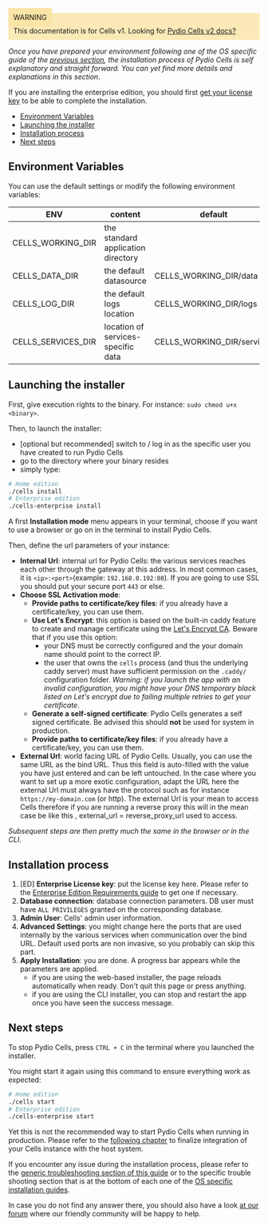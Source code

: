 <div style="background-color: #fbe9b7;font-size: 14px;">
<span style="background-color: #fae4a6;padding: 10px;">WARNING</span>
<span style="padding: 10px;display: inline-block;">This documentation is for Cells v1. Looking for <a href="https://pydio.com/en/docs/cells/v2/quick-start">Pydio Cells v2 docs?</a></span>
</div>

_Once you have prepared your environment following one of the OS specific guide of the [previous section](/en/docs/cells/v1/os-specific-guides), the installation process of Pydio Cells is self explanatory and straight forward. You can yet find more details and explanations in this section_.

If you are installing the enterprise edition, you should first [get your license key](/en/docs/cells/v1/enterprise-edition-requirements) to be able to complete the installation.

- [Environment Variables](#environment-variables)
- [Launching the installer](#launching-the-installer)
- [Installation process](#installation-process)
- [Next steps](#next-steps)

## Environment Variables

You can use the default settings or modify the following environment variables:

| ENV                | content                            | default                    |
| ------------------ | ---------------------------------- | -------------------------- |
| CELLS_WORKING_DIR  | the standard application directory |                            |
| CELLS_DATA_DIR     | the default datasource             | CELLS_WORKING_DIR/data     |
| CELLS_LOG_DIR      | the default logs location          | CELLS_WORKING_DIR/logs     |
| CELLS_SERVICES_DIR | location of services-specific data | CELLS_WORKING_DIR/services |

## Launching the installer

First, give execution rights to the binary. For instance: `sudo chmod u+x <binary>`.

Then, to launch the installer:

- [optional but recommended] switch to / log in as the specific user you have created to run Pydio Cells
- go to the directory where your binary resides
- simply type:

```sh
# Home edition
./cells install
# Enterprise edition
./cells-enterprise install
```

A first **Installation mode**  menu appears in your terminal, choose if you want to use a browser or go on in the terminal to install Pydio Cells.

Then, define the url parameters of your instance:

- **Internal Url**: internal url for Pydio Cells: the various services reaches each other through the gateway at this address. In most common cases, it is `<ip>:<port>`(example: `192.168.0.192:80`). If you are going to use SSL you should put your secure port `443` or else.
- **Choose SSL Activation mode**:
  - **Provide paths to certificate/key files**: if you already have a certificate/key, you can use them.
  - **Use Let's Encrypt**: this option is based on the built-in caddy feature to create and manage certificate using the [Let's Encrypt CA](https://letsencrypt.org/). Beware that if you use this option:
    - your DNS must be correctly configured and the your domain name should point to the correct IP.
    - the user that owns the `cells` process (and thus the underlying caddy server) must have sufficient permission on the `.caddy/` configuration folder.
    _Warning: if you launch the app with an invalid configuration, you might have your DNS temporary black listed on Let's encrypt due to failing multiple retries to get your certificate_.  
  - **Generate a self-signed certificate**: Pydio Cells generates a self signed certificate. Be advised this should **not** be used for system in production.
  - **Provide paths to certificate/key files**: if you already have a certificate/key, you can use them.
- **External Url**: world facing URL of Pydio Cells. Usually, you can use the same URL as the bind URL. Thus this field is auto-filled with the value you have just entered and can be left untouched. In the case where you want to set up a more exotic configuration, adapt the URL here the external Url must always have the protocol such as for instance `https://my-domain.com` (or http).
The external Url is your mean to access Cells therefore if you are running a reverse proxy this will in the mean case be like this , external_url = reverse_proxy_url used to access.
 
_Subsequent steps are then pretty much the same in the browser or in the CLI_.

## Installation process

1. [ED] **Enterprise License key**: put the license key here. Please refer to the [Enterprise Edition Requirements guide](en/docs/cells/v1/enterprise-edition-requirements) to get one if necessary.
2. **Database connection**: database connection parameters. DB user must have `ALL PRIVILEGES` granted on the corresponding database.
3. **Admin User**: Cells' admin user information.
4. **Advanced Settings**: you might change here the ports that are used internally by the various services when communication over the bind URL. Default used ports are non invasive, so you probably can skip this part.
5. **Apply Installation**: you are done. A progress bar appears while the parameters are applied.
    - if you are using the web-based installer, the page reloads automatically when ready. Don't quit this page or press anything.
    - if you are using the CLI installer, you can stop and restart the app once you have seen the success message.

## Next steps

To stop Pydio Cells, press `CTRL + C` in the terminal where you launched the installer.

You might start it again using this command to ensure everything work as expected:

```sh
# Home edition
./cells start
# Enterprise edition
./cells-enterprise start
```

Yet this is not the recommended way to start Pydio Cells when running in production. Please refer to the [following chapter](/en/docs/cells/v1/running-cells-in-production) to finalize integration of your Cells instance with the host system.

If you encounter any issue during the installation process, please refer to the [generic troubleshooting section of this guide](/en/docs/cells/v1/troubleshooting) or to the specific trouble shooting section that is at the bottom of each one of the [OS specific installation guides](/en/docs/cells/v1/os-specific-guides).

In case you do not find any answer there, you should also have a look [at our forum](https://forum.pydio.com/) where our friendly community will be happy to help.
